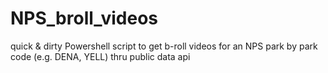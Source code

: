 # NPS_broll_videos
quick &amp; dirty Powershell script to get b-roll videos for an NPS park by park code (e.g. DENA, YELL) thru public data api

